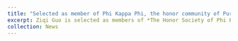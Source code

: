 ```yaml
---
title: "Selected as member of Phi Kappa Phi, the honor community of Purdue Honors College"
excerpt: Ziqi Guo is selected as members of *The Honor Society of Phi Kappa Phi*, the nation's oldest and most selective honor society for students from all academic disciplines. Top 10% of graduate students. <br/><img src='/images/Phi_kappa_phi.JPG' width='400'>
collection: News
---
```



